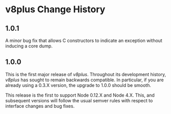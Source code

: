 # v8plus Change History

## 1.0.1

A minor bug fix that allows C constructors to indicate an exception without
inducing a core dump.

## 1.0.0

This is the first major release of *v8plus*.  Throughout its development
history, *v8plus* has sought to remain backwards compatible.  In particular, if
you are already using a 0.3.X version, the upgrade to 1.0.0 should be smooth.

This release is the first to support Node 0.12.X and Node 4.X.  This, and
subsequent versions will follow the usual semver rules with respect to
interface changes and bug fixes.


